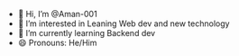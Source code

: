 - 👋 Hi, I’m @Aman-001
- 👀 I’m interested in Leaning Web dev and new technology
- 🌱 I’m currently learning Backend dev
- 😄 Pronouns: He/Him
  

<!---
Aman-001/Aman-001 is a ✨ special ✨ repository because its `README.md` (this file) appears on your GitHub profile.
You can click the Preview link to take a look at your changes.
--->
